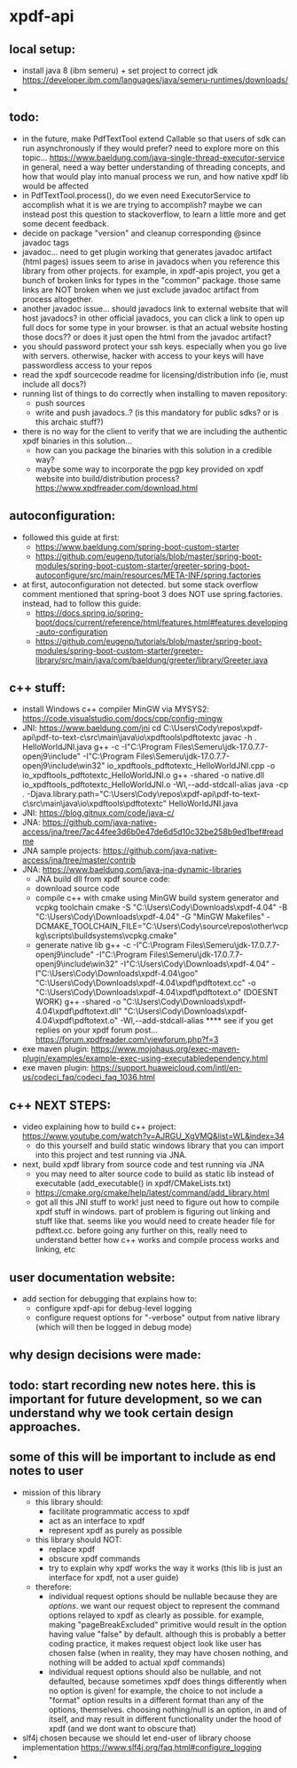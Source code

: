 # xpdf-api

## local setup:
- install java 8 (ibm semeru) + set project to correct jdk https://developer.ibm.com/languages/java/semeru-runtimes/downloads/
- 

## todo:
- in the future, make PdfTextTool extend Callable so that users of sdk can run asynchronously if they would prefer?
  need to explore more on this topic... https://www.baeldung.com/java-single-thread-executor-service
  in general, need a way better understanding of threading concepts, and how that would play into manual process we run, and how native xpdf lib would be affected
- in PdfTextTool.process(), do we even need ExecutorService to accomplish what it is we are trying to accomplish?
  maybe we can instead post this question to stackoverflow, to learn a little more and get some decent feedback.
- decide on package "version" and cleanup corresponding @since javadoc tags
- javadoc...
  need to get plugin working that generates javadoc artifact (html pages)
  issues seem to arise in javadocs when you reference this library from other projects.
  for example, in xpdf-apis project, you get a bunch of broken links for types in the "common" package.
  those same links are NOT broken when we just exclude javadoc artifact from process altogether.
- another javadoc issue...
  should javadocs link to external website that will host javadocs?
  in other official javadocs, you can click a link to open up full docs for some type in your browser.
  is that an actual website hosting those docs?? or does it just open the html from the javadoc artifact?
- you should password protect your ssh keys. especially when you go live with servers. otherwise, hacker with access to your keys will have passwordless access to your repos
- read the xpdf sourcecode readme for licensing/distribution info (ie, must include all docs?)
- running list of things to do correctly when installing to maven repository:
  - push sources
  - write and push javadocs..? (is this mandatory for public sdks? or is this archaic stuff?)
- there is no way for the client to verify that we are including the authentic xpdf binaries in this solution... 
  - how can you package the binaries with this solution in a credible way?
  - maybe some way to incorporate the pgp key provided on xpdf website into build/distribution process? https://www.xpdfreader.com/download.html

## autoconfiguration:
- followed this guide at first:
  - https://www.baeldung.com/spring-boot-custom-starter
  - https://github.com/eugenp/tutorials/blob/master/spring-boot-modules/spring-boot-custom-starter/greeter-spring-boot-autoconfigure/src/main/resources/META-INF/spring.factories
- at first, autoconfiguration not detected. but some stack overflow comment mentioned that spring-boot 3 does NOT use spring.factories. instead, had to follow this guide:
  - https://docs.spring.io/spring-boot/docs/current/reference/html/features.html#features.developing-auto-configuration
  - https://github.com/eugenp/tutorials/blob/master/spring-boot-modules/spring-boot-custom-starter/greeter-library/src/main/java/com/baeldung/greeter/library/Greeter.java

## c++ stuff:
- install Windows c++ compiler MinGW via MYSYS2: https://code.visualstudio.com/docs/cpp/config-mingw
- JNI: https://www.baeldung.com/jni
  cd C:\Users\Cody\repos\xpdf-api\pdf-to-text-c\src\main\java\io\xpdftools\pdftotextc
  javac -h . HelloWorldJNI.java
  g++ -c -I"C:\Program Files\Semeru\jdk-17.0.7.7-openj9\include" -I"C:\Program Files\Semeru\jdk-17.0.7.7-openj9\include\win32" io_xpdftools_pdftotextc_HelloWorldJNI.cpp -o io_xpdftools_pdftotextc_HelloWorldJNI.o
  g++ -shared -o native.dll io_xpdftools_pdftotextc_HelloWorldJNI.o -Wl,--add-stdcall-alias
  java -cp . -Djava.library.path="C:\Users\Cody\repos\xpdf-api\pdf-to-text-c\src\main\java\io\xpdftools\pdftotextc" HelloWorldJNI.java
- JNI: https://blog.gitnux.com/code/java-c/
- JNA: https://github.com/java-native-access/jna/tree/7ac44fee3d6b0e47de6d5d10c32be258b9ed1bef#readme
- JNA sample projects: https://github.com/java-native-access/jna/tree/master/contrib
- JNA: https://www.baeldung.com/java-jna-dynamic-libraries
  - JNA build dll from xpdf source code:
  - download source code
  - compile c++ with cmake using MinGW build system generator and vcpkg toolchain
    cmake -S "C:\Users\Cody\Downloads\xpdf-4.04" -B "C:\Users\Cody\Downloads\xpdf-4.04" -G "MinGW Makefiles" -DCMAKE_TOOLCHAIN_FILE="C:\Users\Cody\source\repos\other\vcpkg\scripts\buildsystems\vcpkg.cmake"
  - generate native lib
    g++ -c -I"C:\Program Files\Semeru\jdk-17.0.7.7-openj9\include" -I"C:\Program Files\Semeru\jdk-17.0.7.7-openj9\include\win32" -I"C:\Users\Cody\Downloads\xpdf-4.04" -I"C:\Users\Cody\Downloads\xpdf-4.04\goo" "C:\Users\Cody\Downloads\xpdf-4.04\xpdf\pdftotext.cc" -o "C:\Users\Cody\Downloads\xpdf-4.04\xpdf\pdftotext.o"
    (DOESNT WORK) g++ -shared -o "C:\Users\Cody\Downloads\xpdf-4.04\xpdf\pdftotext.dll" "C:\Users\Cody\Downloads\xpdf-4.04\xpdf\pdftotext.o" -Wl,--add-stdcall-alias
    **** see if you get replies on your xpdf forum post... https://forum.xpdfreader.com/viewforum.php?f=3
- exe maven plugin: https://www.mojohaus.org/exec-maven-plugin/examples/example-exec-using-executabledependency.html
- exe maven plugin: https://support.huaweicloud.com/intl/en-us/codeci_faq/codeci_faq_1036.html

## c++ NEXT STEPS:
  - video explaining how to build c++ project: https://www.youtube.com/watch?v=AJRGU_XgVMQ&list=WL&index=34
    - do this yourself and build static windows library that you can import into this project and test running via JNA.
  - next, build xpdf library from source code and test running via JNA
    - you may need to alter source code to build as static lib instead of executable (add_executable() in xpdf/CMakeLists.txt)
    - https://cmake.org/cmake/help/latest/command/add_library.html
    - got all this JNI stuff to work! just need to figure out how to compile xpdf stuff in windows.
      part of problem is figuring out linking and stuff like that. seems like you would need to create header file for pdftext.cc.
      before going any further on this, really need to understand better how c++ works and compile process works and linking, etc

## user documentation website:
- add section for debugging that explains how to:
  - configure xpdf-api for debug-level logging
  - configure request options for "-verbose" output from native library (which will then be logged in debug mode)

## why design decisions were made:
## todo: start recording new notes here. this is important for future development, so we can understand why we took certain design approaches.
## some of this will be important to include as end notes to user
- mission of this library
  - this library should:
    - facilitate programmatic access to xpdf
    - act as an interface to xpdf
    - represent xpdf as purely as possible
  - this library should NOT:
      - replace xpdf
      - obscure xpdf commands
      - try to explain why xpdf works the way it works (this lib is just an interface for xpdf, not a user guide)
  - therefore:
      - individual request options should be nullable because they are *options*.
        we want our request object to represent the command options relayed to xpdf as clearly as possible.
        for example, making "pageBreakExcluded" primitive would result in the option having value "false" by default.
        although this is probably a better coding practice, it makes request object look like user has chosen false (when in reality, they may have chosen nothing, and nothing will be added to actual xpdf commands)
      - individual request options should also be nullable, and not defaulted, because sometimes xpdf does things differently when no option is given!
        for example, the choice to not include a "format" option results in a different format than any of the options, themselves.
        choosing nothing/null is an option, in and of itself, and may result in different functionality under the hood of xpdf (and we dont want to obscure that)
- slf4j chosen because we should let end-user of library choose implementation https://www.slf4j.org/faq.html#configure_logging
- 